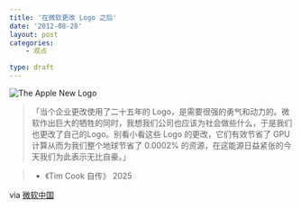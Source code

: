 ```yaml
---
title: '在微软更改 Logo 之后'
date: '2012-08-28'
layout: post
categories:
    - 观点

type: draft
---
```


![The Apple New Logo](http://files.gracecode.com/2012_08_27/1346082691.png)

> 「当个企业更改使用了二十五年的 Logo，是需要很强的勇气和动力的。微软作出巨大的牺牲的同时，我想我们公司也应该为社会做些什么，于是我们也更改了自己的Logo。别看小看这些 Logo 的更改，它们有效节省了 GPU 计算从而为我们整个地球节省了 0.0002% 的资源，在这能源日益紧张的今天我们为此表示无比自豪。」 

> - 《Tim Cook 自传》  2025</code>

via [微软中国](http://e.weibo.com/2381785464/yyDhK7Liv)


